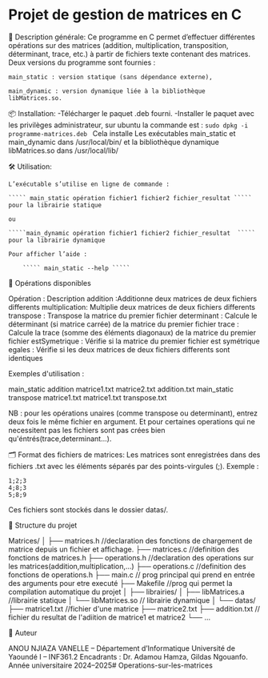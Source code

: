 # Projet de gestion de matrices en C

🧾 Description générale:
Ce programme en C permet d’effectuer différentes opérations sur des matrices (addition, multiplication, transposition, déterminant, trace, etc.) à partir de fichiers texte contenant des matrices. Deux versions du programme sont fournies :

    main_static : version statique (sans dépendance externe),

    main_dynamic : version dynamique liée à la bibliothèque libMatrices.so.


📦 Installation:
    -Télécharger le paquet .deb fourni.
    -Installer le paquet avec les privilèges administrateur, sur ubuntu la commande est :
    ````` sudo dpkg -i programme-matrices.deb  `````
    Cela installe Les exécutables main_static et main_dynamic dans /usr/local/bin/
    et la bibliothèque dynamique libMatrices.so dans /usr/local/lib/ 


🛠️ Utilisation:

    L’exécutable s’utilise en ligne de commande :

    ````` main_static opération fichier1 fichier2 fichier_resultat ````` pour la librairie statique

    ou

    `````main_dynamic opération fichier1 fichier2 fichier_resultat  ````` pour la librairie dynamique

    Pour afficher l’aide :

        ````` main_static --help `````


🔧 Opérations disponibles

Opération :	Description
addition	:Additionne deux matrices de deux fichiers differents
multiplication:	Multiplie deux matrices de deux fichiers differents
transpose :	Transpose la matrice du premier fichier
determinant	: Calcule le déterminant (si matrice carrée) de la matrice du premier fichier 
trace :	Calcule la trace (somme des éléments diagonaux) de la matrice du premier fichier 
estSymetrique :	Vérifie si la matrice du premier fichier est symétrique 
egales	: Vérifie si les deux matrices de deux fichiers differents sont identiques

Exemples d'utilisation :

main_static addition matrice1.txt matrice2.txt addition.txt
main_static transpose matrice1.txt matrice1.txt transpose.txt

NB : pour les opérations unaires (comme transpose ou determinant), entrez deux fois le même fichier en argument.
    Et pour certaines operations qui ne necessitent pas les fichiers sont pas crées bien qu'éntrés(trace,determinant...).


🗂️ Format des fichiers de matrices:
    Les matrices sont enregistrées dans des fichiers .txt avec les éléments séparés par des points-virgules (;). Exemple :

    1;2;3
    4;8;3
    5;8;9
Ces fichiers sont stockés dans le dossier datas/.


📁 Structure du projet

Matrices/
│
├── matrices.h //declaration des fonctions de chargement de matrice depuis un fichier et affichage.
├── matrices.c //definition des fonctions de matrices.h
├── operations.h //declaration des operations sur les matrices(addition,multiplication,...)
├── operations.c //definition des fonctions de operations.h
├── main.c  // prog principal qui prend en entrée des arguments pour etre executé
├── Makefile //prog qui permet la compilation automatique du projet
│
├── librairies/
│   ├── libMatrices.a //librairie statique
│   └── libMatrices.so // librairie dynamique
│
└── datas/
    ├── matrice1.txt //fichier d'une matrice
    ├── matrice2.txt
    ├── addition.txt // fichier du resultat de l'adiition de matrice1 et matrice2
    └── ...


👤 Auteur

ANOU NJIAZA VANELLE – Département d’Informatique
Université de Yaoundé I – INF361.2
Encadrants : Dr. Adamou Hamza, Gildas Ngouanfo.
Année universitaire 2024–2025# Operations-sur-les-matrices
